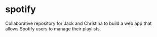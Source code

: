 # spotify
Collaborative repository for Jack and Christina to build a web app that allows Spotify users to manage their playlists. 

